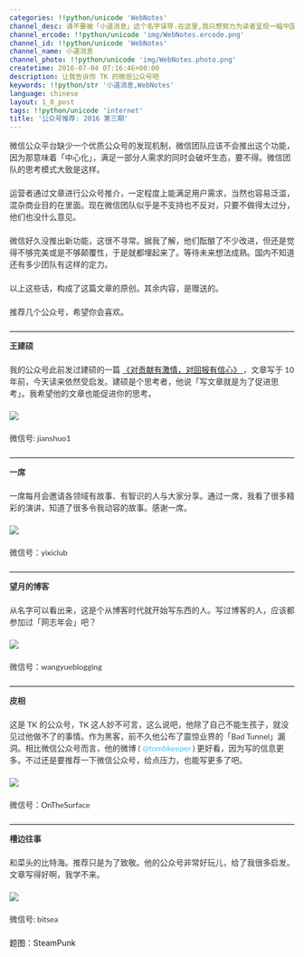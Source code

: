 ```yaml
---
categories: !!python/unicode 'WebNotes'
channel_desc: 请不要被「小道消息」这个名字误导.在这里,我只想努力为读者呈现一幅中国互联网的清明上河图.
channel_ercode: !!python/unicode 'img/WebNotes.ercode.png'
channel_id: !!python/unicode 'WebNotes'
channel_name: 小道消息
channel_photo: !!python/unicode 'img/WebNotes.photo.png'
createtime: 2016-07-04 07:16:46+00:00
description: 让我告诉你 TK 的微信公众号吧
keywords: !!python/str '小道消息,WebNotes'
language: chinese
layout: 1_0_post
tags: !!python/unicode 'internet'
title: '公众号推荐: 2016 第三期'
---
```

<div class="rich_media_content" id="js_content">
<p style="font-family: Lato, Helvetica, Arial, freesans, clean, sans-serif; border: 0px; margin-top: 1em; margin-bottom: 1.5em; outline: 0px; line-height: 1.5em; color: rgb(51, 51, 51); white-space: normal;">
         微信公众平台缺少一个优质公众号的发现机制，微信团队应该不会推出这个功能，因为那意味着「中心化」，满足一部分人需求的同时会破坏生态，要不得。微信团队的思考模式大致是这样。
        </p>
<p style="font-family: Lato, Helvetica, Arial, freesans, clean, sans-serif; border: 0px; margin-top: 1em; margin-bottom: 1.5em; outline: 0px; line-height: 1.5em; color: rgb(51, 51, 51); white-space: normal;">
         运营者通过文章进行公众号推介，一定程度上能满足用户需求，当然也容易泛滥，混杂商业目的在里面。现在微信团队似乎是不支持也不反对，只要不做得太过分，他们也没什么意见。
        </p>
<p style="font-family: Lato, Helvetica, Arial, freesans, clean, sans-serif; border: 0px; margin-top: 1em; margin-bottom: 1.5em; outline: 0px; line-height: 1.5em; color: rgb(51, 51, 51); white-space: normal;">
         微信好久没推出新功能，这很不寻常。据我了解，他们酝酿了不少改进，但还是觉得不够完美或是不够颠覆性，于是就都埋起来了。等待未来想法成熟。国内不知道还有多少团队有这样的定力。
        </p>
<p style="font-family: Lato, Helvetica, Arial, freesans, clean, sans-serif; border: 0px; margin-top: 1em; margin-bottom: 1.5em; outline: 0px; line-height: 1.5em; color: rgb(51, 51, 51); white-space: normal;">
         以上这些话，构成了这篇文章的原创。其余内容，是赠送的。
        </p>
<p style="font-family: Lato, Helvetica, Arial, freesans, clean, sans-serif; border: 0px; margin-top: 1em; margin-bottom: 1.5em; outline: 0px; line-height: 1.5em; color: rgb(51, 51, 51); white-space: normal;">
<qqmusic albumurl="/n/v/003R5ni02fv6nv.jpg" audiourl="http://ws.stream.qqmusic.qq.com/C100002wOrmz0CUWvt.m4a?fromtag=46" class="res_iframe qqmusic_iframe js_editor_qqmusic" commentid="565318842" frameborder="0" mid="002wOrmz0CUWvt" music_name="红色天空" musicid="536446" play_length="417000" scrolling="no" singer="郁冬 - 露天电影院" src="/cgi-bin/readtemplate?t=tmpl/qqmusic_tmpl&amp;singer=%E9%83%81%E5%86%AC%20-%20%E9%9C%B2%E5%A4%A9%E7%94%B5%E5%BD%B1%E9%99%A2&amp;music_name=%E7%BA%A2%E8%89%B2%E5%A4%A9%E7%A9%BA">
</qqmusic>
</p>
<p style="font-family: Lato, Helvetica, Arial, freesans, clean, sans-serif; border: 0px; margin-top: 1em; margin-bottom: 1.5em; outline: 0px; line-height: 1.5em; color: rgb(51, 51, 51); white-space: normal;">
         推荐几个公众号，希望你会喜欢。
        </p>
<hr style="font-family: Lato, Helvetica, Arial, freesans, clean, sans-serif; border-right-width: 0px; border-bottom-width: 0px; border-left-width: 0px; border-top-style: solid; border-top-color: rgb(234, 234, 234); height: 1px; margin-top: 1em; margin-bottom: 1em; color: rgb(51, 51, 51); white-space: normal;"/>
<p style="font-family: Lato, Helvetica, Arial, freesans, clean, sans-serif; border: 0px; margin-top: 1em; margin-bottom: 1.5em; outline: 0px; line-height: 1.5em; color: rgb(51, 51, 51); white-space: normal;">
<strong>
          王建硕
         </strong>
<br/>
</p>
<p style="font-family: Lato, Helvetica, Arial, freesans, clean, sans-serif; border: 0px; margin-top: 1em; margin-bottom: 1.5em; outline: 0px; line-height: 1.5em; color: rgb(51, 51, 51); white-space: normal;">
         我的公众号此前发过建硕的一篇
         <a data_ue_src="http://mp.weixin.qq.com/s?__biz=MjM5ODIyMTE0MA==&amp;mid=203887100&amp;idx=1&amp;sn=961ac33d9f3601159958936990ac229d&amp;scene=21#wechat_redirect" href="http://mp.weixin.qq.com/s?__biz=MjM5ODIyMTE0MA==&amp;mid=203887100&amp;idx=1&amp;sn=961ac33d9f3601159958936990ac229d&amp;scene=21#wechat_redirect" target="_blank">
          《对贡献有激情，对回报有信心》
         </a>
         ，文章写于 10 年前，今天读来依然受启发。建硕是个思考者，他说「写文章就是为了促进思考」。我希望他的文章也能促进你的思考。
        </p>
<p style="font-family: Lato, Helvetica, Arial, freesans, clean, sans-serif; border: 0px; margin-top: 1em; margin-bottom: 1.5em; outline: 0px; line-height: 1.5em; color: rgb(51, 51, 51); white-space: normal;">
<img data-ratio="1" data-s="300,640" data-src="" data-type="jpeg" data-w="430" src="{{ '/img/ow5rEn8QGlEyKVnQGc8vKEicfQiaHJVKecbgnlMZHjRfBTiccAbHGkKLAhlrFj2U8N1icmZk6D3hvvYicWual09COJQ.jpeg' | prepend: site.img | replace: '//','/' }}"/>
<br/>
</p>
<p style="font-family: Lato, Helvetica, Arial, freesans, clean, sans-serif; border: 0px; margin-top: 1em; margin-bottom: 1.5em; outline: 0px; line-height: 1.5em; color: rgb(51, 51, 51); white-space: normal;">
         微信号: jianshuo1
        </p>
<hr style="font-family: Lato, Helvetica, Arial, freesans, clean, sans-serif; border-right-width: 0px; border-bottom-width: 0px; border-left-width: 0px; border-top-style: solid; border-top-color: rgb(234, 234, 234); height: 1px; margin-top: 1em; margin-bottom: 1em; color: rgb(51, 51, 51); white-space: normal;"/>
<p style="font-family: Lato, Helvetica, Arial, freesans, clean, sans-serif; border: 0px; margin-top: 1em; margin-bottom: 1.5em; outline: 0px; line-height: 1.5em; color: rgb(51, 51, 51); white-space: normal;">
<strong>
          一席
         </strong>
</p>
<p style="font-family: Lato, Helvetica, Arial, freesans, clean, sans-serif; border: 0px; margin-top: 1em; margin-bottom: 1.5em; outline: 0px; line-height: 1.5em; color: rgb(51, 51, 51); white-space: normal;">
         一席每月会邀请各领域有故事、有智识的人与大家分享。通过一席，我看了很多精彩的演讲，知道了很多令我动容的故事。感谢一席。
        </p>
<p style="font-family: Lato, Helvetica, Arial, freesans, clean, sans-serif; border: 0px; margin-top: 1em; margin-bottom: 1.5em; outline: 0px; line-height: 1.5em; color: rgb(51, 51, 51); white-space: normal;">
<img data-ratio="1" data-s="300,640" data-src="" data-type="jpeg" data-w="430" src="{{ '/img/ow5rEn8QGlEyKVnQGc8vKEicfQiaHJVKecwHvXsU1693MaKnZEE4Tmu3I0ryfnRupesxc62B7mSWHG6EULyhzH0w.jpeg' | prepend: site.img | replace: '//','/' }}"/>
<br/>
</p>
<p style="font-family: Lato, Helvetica, Arial, freesans, clean, sans-serif; border: 0px; margin-top: 1em; margin-bottom: 1.5em; outline: 0px; line-height: 1.5em; color: rgb(51, 51, 51); white-space: normal;">
         微信号：yixiclub
        </p>
<hr style="font-family: Lato, Helvetica, Arial, freesans, clean, sans-serif; border-right-width: 0px; border-bottom-width: 0px; border-left-width: 0px; border-top-style: solid; border-top-color: rgb(234, 234, 234); height: 1px; margin-top: 1em; margin-bottom: 1em; color: rgb(51, 51, 51); white-space: normal;"/>
<p style="font-family: Lato, Helvetica, Arial, freesans, clean, sans-serif; border: 0px; margin-top: 1em; margin-bottom: 1.5em; outline: 0px; line-height: 1.5em; color: rgb(51, 51, 51); white-space: normal;">
<strong>
          望月的博客
         </strong>
</p>
<p style="font-family: Lato, Helvetica, Arial, freesans, clean, sans-serif; border: 0px; margin-top: 1em; margin-bottom: 1.5em; outline: 0px; line-height: 1.5em; color: rgb(51, 51, 51); white-space: normal;">
         从名字可以看出来，这是个从博客时代就开始写东西的人。写过博客的人，应该都参加过「网志年会」吧？
        </p>
<p style="font-family: Lato, Helvetica, Arial, freesans, clean, sans-serif; border: 0px; margin-top: 1em; margin-bottom: 1.5em; outline: 0px; line-height: 1.5em; color: rgb(51, 51, 51); white-space: normal;">
<img data-ratio="1" data-s="300,640" data-src="" data-type="jpeg" data-w="430" src="{{ '/img/ow5rEn8QGlEyKVnQGc8vKEicfQiaHJVKecN3kCyIbqE6hLdrY8ulCkySUvAtIVYdTR9fibsSNOzjibKqDPsgZgfR4Q.jpeg' | prepend: site.img | replace: '//','/' }}"/>
<br/>
</p>
<p style="font-family: Lato, Helvetica, Arial, freesans, clean, sans-serif; border: 0px; margin-top: 1em; margin-bottom: 1.5em; outline: 0px; line-height: 1.5em; color: rgb(51, 51, 51); white-space: normal;">
         微信号：wangyueblogging
        </p>
<hr style="font-family: Lato, Helvetica, Arial, freesans, clean, sans-serif; border-right-width: 0px; border-bottom-width: 0px; border-left-width: 0px; border-top-style: solid; border-top-color: rgb(234, 234, 234); height: 1px; margin-top: 1em; margin-bottom: 1em; color: rgb(51, 51, 51); white-space: normal;"/>
<p style="font-family: Lato, Helvetica, Arial, freesans, clean, sans-serif; border: 0px; margin-top: 1em; margin-bottom: 1.5em; outline: 0px; line-height: 1.5em; color: rgb(51, 51, 51); white-space: normal;">
<strong>
          皮相
         </strong>
</p>
<p style="font-family: Lato, Helvetica, Arial, freesans, clean, sans-serif; border: 0px; margin-top: 1em; margin-bottom: 1.5em; outline: 0px; line-height: 1.5em; color: rgb(51, 51, 51); white-space: normal;">
         这是 TK 的公众号，TK 这人妙不可言，这么说吧，他除了自己不能生孩子，就没见过他做不了的事情。作为黑客，前不久他公布了震惊业界的「Bad Tunnel」漏洞。相比微信公众号而言，他的微博 (
         <a style="color: rgb(68, 192, 255);">
          @tombkeeper
         </a>
         ) 更好看，因为写的信息更多。不过还是要推荐一下微信公众号，给点压力，也能写更多了吧。
        </p>
<p style="font-family: Lato, Helvetica, Arial, freesans, clean, sans-serif; border: 0px; margin-top: 1em; margin-bottom: 1.5em; outline: 0px; line-height: 1.5em; color: rgb(51, 51, 51); white-space: normal;">
<img data-ratio="1" data-s="300,640" data-src="" data-type="jpeg" data-w="430" src="{{ '/img/ow5rEn8QGlEyKVnQGc8vKEicfQiaHJVKecwyQHqVkZYljUEtLW2IMF6fa9nvy2R6D8gqDfibybGzDMTESzyjJAeWQ.jpeg' | prepend: site.img | replace: '//','/' }}"/>
<br/>
</p>
<p style="font-family: Lato, Helvetica, Arial, freesans, clean, sans-serif; border: 0px; margin-top: 1em; margin-bottom: 1.5em; outline: 0px; line-height: 1.5em; color: rgb(51, 51, 51); white-space: normal;">
         微信号：OnTheSurface
        </p>
<hr style="font-family: Lato, Helvetica, Arial, freesans, clean, sans-serif; border-right-width: 0px; border-bottom-width: 0px; border-left-width: 0px; border-top-style: solid; border-top-color: rgb(234, 234, 234); height: 1px; margin-top: 1em; margin-bottom: 1em; color: rgb(51, 51, 51); white-space: normal;"/>
<p style="font-family: Lato, Helvetica, Arial, freesans, clean, sans-serif; border: 0px; margin-top: 1em; margin-bottom: 1.5em; outline: 0px; line-height: 1.5em; color: rgb(51, 51, 51); white-space: normal;">
<strong>
          槽边往事
         </strong>
</p>
<p style="font-family: Lato, Helvetica, Arial, freesans, clean, sans-serif; border: 0px; margin-top: 1em; margin-bottom: 1.5em; outline: 0px; line-height: 1.5em; color: rgb(51, 51, 51); white-space: normal;">
         和菜头的比特海。推荐只是为了致敬。他的公众号非常好玩儿，给了我很多启发。文章写得好啊，我学不来。
        </p>
<p style="font-family: Lato, Helvetica, Arial, freesans, clean, sans-serif; border: 0px; margin-top: 1em; margin-bottom: 1.5em; outline: 0px; line-height: 1.5em; color: rgb(51, 51, 51); white-space: normal;">
<img data-ratio="1" data-s="300,640" data-src="" data-type="jpeg" data-w="430" src="{{ '/img/ow5rEn8QGlHCzthnXDxP3xtNBBI2ORAS12sI2oXx3jvcialqrcYWkOJibUhvu9qBU3hVFNgia0ShzVvUJeNibicXa8g.jpeg' | prepend: site.img | replace: '//','/' }}"/>
<br/>
</p>
<p style="font-family: Lato, Helvetica, Arial, freesans, clean, sans-serif; border: 0px; margin-top: 1em; margin-bottom: 1.5em; outline: 0px; line-height: 1.5em; color: rgb(51, 51, 51); white-space: normal;">
         微信号: bitsea
        </p>
<p>
         题图：SteamPunk
        </p>
</div>